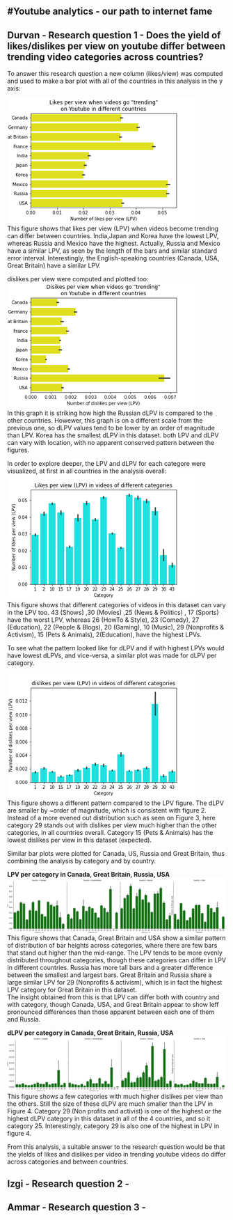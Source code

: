 #**Youtube analytics - our path to internet fame**
---
## Durvan - Research question 1 - Does the yield of likes/dislikes per view on youtube differ between trending video categories across countries?

To answer this research question a new column (likes/view) was computed and used to make a bar plot with all of the countries in this analysis in the y axis:  

![Figure 1](..\images\LPVcs.png)  
This figure shows that likes per view (LPV) when videos become trending can differ between countries. India,Japan and Korea have the lowest LPV, whereas Russia and Mexico have the highest. Actually, Russia and Mexico have a similar LPV, as seen by the length of the bars and similar standard error interval. Interestingly, the English-speaking countries (Canada, USA, Great Britain) have a similar LPV.

dislikes per view were computed and plotted too:  
![Figure 2](../images/dLPVcs.png)  
In this graph it is striking how high the Russian dLPV is compared to the other countries. Howewer, this graph is on a different scale from the previous one, so dLPV values tend to be lower by an order of magnitude than LPV. Korea has the smallest dLPV in this dataset. both LPV and dLPV can vary with location, with no apparent conserved pattern between the figures.

In order to explore deeper, the LPV and dLPV for each categore were visualized, at first in all countries in the analysis overall:  
![Figure 3](../images/LPVcats.png)  
This figure shows that different categories of videos in this dataset can vary in the LPV too. 43 (Shows) ,30 (Movies) ,25 (News & Politics) , 17 (Sports) have the worst LPV, whereas 26 (HowTo & Style), 23 (Comedy), 27 (Education), 22 (People & Blogs), 20 (Gaming), 10 (Music), 29 (Nonprofits & Activism), 15 (Pets & Animals), 2(Education), have the highest LPVs.

To see what the pattern looked like for dLPV and if with highest LPVs would have lowest dLPVs, and vice-versa, a similar plot was made for dLPV per category.

![Figure 4](../images/dLPVcats.png)  
This figure shows a different pattern compared to the LPV figure. The dLPV are smaller by ~order of magnitude, which is consistent with figure 2. Instead of a more evened out distribution such as seen on Figure 3, here category 29 stands out with dislikes per view much higher than the other categories, in all countries overall. Category 15 (Pets & Animals) has the lowest dislikes per view in this dataset (expected).

Similar bar plots were plotted for Canada, US, Russia and Great Britain, thus combining the analysis by category and by country.

**LPV per category in Canada, Great Britain, Russia, USA**  
![Figure 4](../images/LPVcatscs.png)  
This figure shows that Canada, Great Britain and USA show a similar pattern of distribution of bar heights across categories, where there are few bars that stand out higher than the mid-range. The LPV tends to be more evenly distributed throughout categories, though these categories can differ in LPV in different countries. Russia has more tall bars and a greater difference between the smallest and largest bars. Great Britain and Russia share a large similar LPV for 29 (Nonprofits & activism), which is in fact the highest LPV category for Great Britain in this dataset.  
The insight obtained from this is that LPV can differ both with country and with category, though Canada, USA, and Great Britain appear to show leff pronounced differences than those apparent between each one of them and Russia.

**dLPV per category in Canada, Great Britain, Russia, USA**  
![Figure 5](../images/dLPVcatscs.png)  
This figure shows a few categories with much higher dislikes per view than the others. Still the size of these dLPV are much smaller than the LPV in Figure 4. Category 29 (Non profits and activist) is one of the highest or the highest dLPV category in this dataset in all of the 4 countries, and so it category 25. Interestingly, category 29 is also one of the highest in LPV in figure 4. 

From this analysis, a suitable answer to the research question would be that the yields of likes and dislikes per video in trending youtube videos do differ across categories and between countries. 


## Izgi - Research question 2 -


## Ammar - Research question 3 - 


